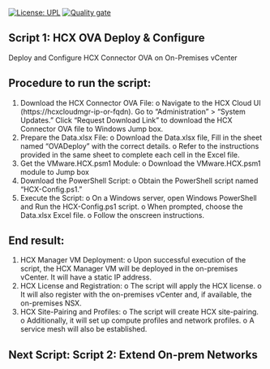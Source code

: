 [![License: UPL](https://img.shields.io/badge/license-UPL-green)](https://img.shields.io/badge/license-UPL-green) [![Quality gate](https://sonarcloud.io/api/project_badges/quality_gate?project=oracle-devrel_vmware-hcx-automation)](https://sonarcloud.io/dashboard?id=oracle-devrel_vmware-hcx-automation)

## Script 1: HCX OVA Deploy & Configure
Deploy and Configure HCX Connector OVA on On-Premises vCenter

## Procedure to run the script:
1.	Download the HCX Connector OVA File:
o	Navigate to the HCX Cloud UI (https://hcxcloudmgr-ip-or-fqdn). Go to “Administration” > “System Updates.” Click “Request Download Link” to download the HCX Connector OVA file to Windows Jump box.
2.	Prepare the Data.xlsx File:
o	Download the Data.xlsx file, Fill in the sheet named “OVADeploy” with the correct details.
o	Refer to the instructions provided in the same sheet to complete each cell in the Excel file.
3.	Get the VMware.HCX.psm1 Module:
o	Download the VMware.HCX.psm1 module to Jump box
4.	Download the PowerShell Script:
o	Obtain the PowerShell script named “HCX-Config.ps1.”
5.	Execute the Script:
o	On a Windows server, open Windows PowerShell and Run the HCX-Config.ps1 script.
o	When prompted, choose the Data.xlsx Excel file.
o	Follow the onscreen instructions.

## End result:

1.	HCX Manager VM Deployment:
o	Upon successful execution of the script, the HCX Manager VM will be deployed in the on-premises vCenter. It will have a static IP address.
2.	HCX License and Registration:
o	The script will apply the HCX license.
o	It will also register with the on-premises vCenter and, if available, the on-premises NSX.
3.	HCX Site-Pairing and Profiles:
o	The script will create HCX site-pairing.
o	Additionally, it will set up compute profiles and network profiles.
o	A service mesh will also be established.

## Next Script: Script 2: Extend On-prem Networks

